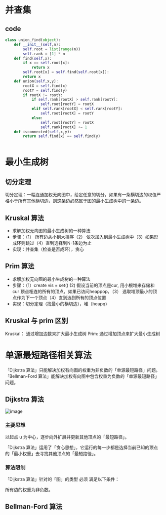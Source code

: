 # 并查集

## code

```python
class union_find(object):
    def __init__(self,n):
        self.root = list(range(n))
        self.rank = [1] * n
    def find(self,x):
        if x == self.root[x]:
            return x
        self.root[x] = self.find(self.root[x]):
        return x
    def union(self,x,y):
        rootX = self.find(x)
        rootY = self.find(y)
        if rootX != rootY:
            if self.rank[rootX] > self.rank[rootY]:
                self.root[rootY] = rootX
            elif self.rank[rootX] < self.rank[rootY]:
                self.root[rootX] = rootY
            else:
                self.root[rootY] = rootX
                self.rank[rootX] += 1
    def isconnected(self,x,y):
        return self.find(x) == self.find(y)
                
```

# 最小生成树
## 切分定理
切分定理：一幅连通加权无向图中，给定任意的切分，如果有一条横切边的权值严格小于所有其他横切边，则这条边必然属于图的最小生成树中的一条边。

## Kruskal 算法
+ 求解加权无向图的最小生成树的一种算法
+ 步骤：（1） 所有边从小到大排序（2） 依次加入到最小生成树中（3）如果形成环则跳过（4）直到选择到N-1条边为止
+ 实现：并查集（检查是否成环），贪心

## Prim 算法
+ 求解加权无向图的最小生成树的一种算法
+ 步骤：（1）create vis = set() (2) 假设当前的顶点是cur, 用小根堆来存储和cur 顶点相连的所有的顶点，如果已访问heappop，（3） 选取堆顶最小的顶点作为下一个顶点（4）直到选到所有的顶点位置
+ 实现：切分定理（找最小的横切边），堆（heapq)

## Kruskal 与 prim 区别
Kruskal： 通过增加边数来扩大最小生成树
Prim: 通过增加顶点来扩大最小生成树 

# 单源最短路径相关算法
「Dijkstra 算法」只能解决加权有向图的权重为非负数的「单源最短路径」问题。「Bellman-Ford 算法」能解决加权有向图中包含权重为负数的「单源最短路径」问题。
 
## Dijkstra 算法

![image](https://user-images.githubusercontent.com/69283174/143677485-a7ebfdf8-d8e7-4eab-b859-5f684713c70c.png)
 
<!-- https://excalidraw.com/#json=uRGDtx0Ft7cggDM0601ut,C7KJTYxR881a_CM8AsO6Aw -->
### 主要思想
以起点 u 为中心，逐步向外扩展并更新其他顶点的「最短路径」。

「Dijkstra 算法」运用了「贪心思想」，它运行的每一步都是选择当前已知的顶点的「最小权重」去寻找其他顶点的「最短路径」。
 
### 算法限制
「Dijkstra 算法」针对的「图」的类型 必须 满足以下条件：

所有边的权重为非负数。


## Bellman-Ford 算法

